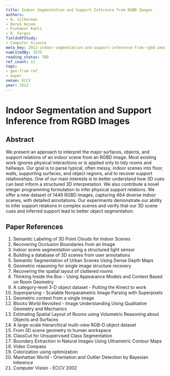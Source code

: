 ```yaml
---
title: Indoor Segmentation and Support Inference from RGBD Images
authors:
- N. Silberman
- Derek Hoiem
- Pushmeet Kohli
- R. Fergus
fieldsOfStudy:
- Computer Science
meta_key: 2012-indoor-segmentation-and-support-inference-from-rgbd-images
numCitedBy: 3535
reading_status: TBD
ref_count: 22
tags:
- gen-from-ref
- paper
venue: ECCV
year: 2012
---
```


# Indoor Segmentation and Support Inference from RGBD Images

## Abstract

We present an approach to interpret the major surfaces, objects, and support relations of an indoor scene from an RGBD image. Most existing work ignores physical interactions or is applied only to tidy rooms and hallways. Our goal is to parse typical, often messy, indoor scenes into floor, walls, supporting surfaces, and object regions, and to recover support relationships. One of our main interests is to better understand how 3D cues can best inform a structured 3D interpretation. We also contribute a novel integer programming formulation to infer physical support relations. We offer a new dataset of 1449 RGBD images, capturing 464 diverse indoor scenes, with detailed annotations. Our experiments demonstrate our ability to infer support relations in complex scenes and verify that our 3D scene cues and inferred support lead to better object segmentation.

## Paper References

1. Semantic Labeling of 3D Point Clouds for Indoor Scenes
2. Recovering Occlusion Boundaries from an Image
3. Indoor scene segmentation using a structured light sensor
4. Building a database of 3D scenes from user annotations
5. Semantic Segmentation of Urban Scenes Using Dense Depth Maps
6. Geometric reasoning for single image structure recovery
7. Recovering the spatial layout of cluttered rooms
8. Thinking Inside the Box - Using Appearance Models and Context Based on Room Geometry
9. A category-level 3-D object dataset - Putting the Kinect to work
10. Superparsing - Scalable Nonparametric Image Parsing with Superpixels
11. Geometric context from a single image
12. Blocks World Revisited - Image Understanding Using Qualitative Geometry and Mechanics
13. Estimating Spatial Layout of Rooms using Volumetric Reasoning about Objects and Surfaces
14. A large-scale hierarchical multi-view RGB-D object dataset
15. From 3D scene geometry to human workspace
16. ClassCut for Unsupervised Class Segmentation
17. Boundary Extraction in Natural Images Using Ultrametric Contour Maps
18. Video Compass
19. Colorization using optimization
20. Manhattan World - Orientation and Outlier Detection by Bayesian Inference
21. Computer Vision - ECCV 2002
